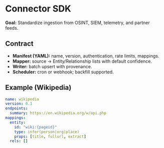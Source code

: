 # Connector SDK

**Goal:** Standardize ingestion from OSINT, SIEM, telemetry, and partner feeds.

## Contract
- **Manifest (YAML):** name, version, authentication, rate limits, mappings.
- **Mapper:** source → Entity/Relationship lists with default confidence.
- **Writer:** batch upsert with provenance.
- **Scheduler:** cron or webhook; backfill supported.

## Example (Wikipedia)
```yaml
name: wikipedia
version: 0.1
endpoints:
  summary: https://en.wikipedia.org/w/api.php
mappings:
  entity:
    id: "wiki:{pageid}"
    type: infer(person|org|place)
    props: [title, fullurl, extract]
  rels: []